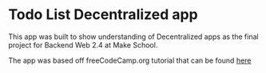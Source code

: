 # Todo List Decentralized app

This app was built to show understanding of Decentralized apps as the final project for Backend Web 2.4 at Make School.

The app was based off freeCodeCamp.org tutorial that can be found [here](https://www.youtube.com/watch?v=coQ5dg8wM2o&feature=youtu.be&t=413&ab_channel=freeCodeCamp.org)